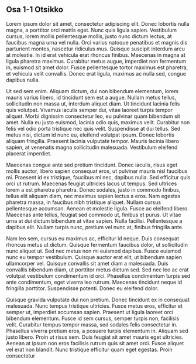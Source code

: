
## Osa 1-1 Otsikko

 Lorem ipsum dolor sit amet, consectetur adipiscing elit. Donec lobortis nulla magna, a porttitor orci mattis eget. Nunc quis ligula sapien. Vestibulum cursus, lorem mollis pellentesque mollis, justo nunc dictum lectus, at faucibus magna urna vel nulla. Orci varius natoque penatibus et magnis dis parturient montes, nascetur ridiculus mus. Quisque suscipit interdum arcu at molestie. In id erat vehicula erat rhoncus finibus. Maecenas in magna at ligula pharetra maximus. Curabitur metus augue, imperdiet non fermentum in, euismod sit amet dolor. Fusce pellentesque tortor maximus est pharetra, et vehicula velit convallis. Donec erat ligula, maximus ac nulla sed, congue dapibus nulla.

Ut sed sem enim. Aliquam dictum, dui non bibendum elementum, lorem mauris varius libero, id tincidunt sem est a augue. Nullam metus tellus, sollicitudin non massa ut, interdum aliquet diam. Ut tincidunt lacinia felis quis volutpat. Vivamus iaculis semper dui, vitae laoreet turpis tempor aliquet. Morbi dignissim consectetur leo, eu pulvinar quam bibendum sit amet. Nulla eu justo euismod, lacinia odio quis, maximus velit. Curabitur non felis vel odio porta tristique nec quis velit. Suspendisse at dui tellus. Sed metus nisi, dictum id nunc eu, eleifend volutpat ipsum. Donec lobortis aliquam fringilla. Praesent lacinia vulputate tempor. Mauris lacinia libero sapien, at venenatis magna sollicitudin malesuada. Vestibulum eleifend placerat imperdiet.

Maecenas congue ante sed pretium tincidunt. Donec iaculis, risus eget mollis auctor, libero sapien consequat eros, ut pulvinar mauris nisl faucibus mi. Praesent id ex tristique, faucibus mi nec, dapibus nulla. Sed efficitur quis orci ut rutrum. Maecenas feugiat ultricies lacus ut tempus. Sed ultrices lorem a est pharetra pharetra. Donec sodales, justo in commodo finibus, tellus elit aliquam diam, nec maximus sapien lectus a eros. Nam egestas pharetra massa, in faucibus nibh tristique aliquet. Nullam cursus pellentesque accumsan. Aenean et molestie ligula. Fusce ac eleifend libero. Maecenas ante tellus, feugiat sed commodo ut, finibus et purus. Ut vitae urna at dui dictum bibendum at vitae sapien. Nulla facilisi. Pellentesque a dapibus elit. Nullam turpis nunc, pretium vel nunc at, finibus fringilla ante.

Nam leo sem, cursus eu maximus ac, efficitur id neque. Duis consequat rhoncus metus ut dictum. Quisque fermentum faucibus dolor, ut sollicitudin nunc aliquet ut. Sed nec metus non mi euismod dapibus. Fusce euismod nunc eu tempor vestibulum. Quisque auctor erat elit, ut bibendum sapien ullamcorper vel. Quisque convallis sit amet diam a malesuada. Duis convallis bibendum diam, ut porttitor metus dictum sed. Sed nec leo ac erat volutpat vestibulum condimentum id orci. Phasellus condimentum turpis sed ante condimentum, eget viverra leo rutrum. Maecenas tincidunt neque id fringilla porttitor. Suspendisse potenti. Donec eu eleifend dolor.

Quisque gravida vulputate dui non pretium. Donec tincidunt ex in consequat malesuada. Nunc tempus tristique ultricies. Fusce metus eros, efficitur et semper ut, imperdiet accumsan sapien. Praesent ut ligula laoreet orci bibendum elementum. Fusce id sem cursus, semper turpis non, facilisis velit. Curabitur tempus tempor massa, sed sodales felis consectetur in. Phasellus viverra pretium eros, a posuere turpis elementum in. Aliquam sed justo libero. Proin ut risus sem. Duis feugiat sit amet mauris eget ultricies. Aenean at ipsum non eros facilisis rutrum quis sit amet orci. Fusce aliquet vel erat non blandit. Nunc tristique efficitur quam eget egestas. Proin consectetur 
